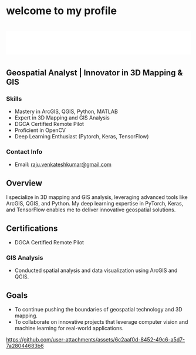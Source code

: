 # welcome to my profile
<h1 align="center">
  <img src="https://github.com/venkateshkumarraju/venkateshkumarraju/blob/main/name.svg"VENKATESH KUMAR RAJU" />
</h1>

## Geospatial Analyst | Innovator in 3D Mapping & GIS

### Skills
- Mastery in ArcGIS, QGIS, Python, MATLAB
- Expert in 3D Mapping and GIS Analysis
- DGCA Certified Remote Pilot
- Proficient in OpenCV
- Deep Learning Enthusiast (Pytorch, Keras, TensorFlow)
### Contact Info
- Email: raju.venkateshkumar@gmail.com

## Overview
I specialize in 3D mapping and GIS analysis, leveraging advanced tools like ArcGIS, QGIS, and Python. My deep learning expertise in PyTorch, Keras, and TensorFlow enables me to deliver innovative geospatial solutions.

## Certifications
- DGCA Certified Remote Pilot
### GIS Analysis
- Conducted spatial analysis and data visualization using ArcGIS and QGIS.

## Goals
- To continue pushing the boundaries of geospatial technology and 3D mapping.
- To collaborate on innovative projects that leverage computer vision and machine learning for real-world applications.






https://github.com/user-attachments/assets/6c2aaf0d-8452-49c6-a5d7-7a28044683b6






<!---
venkateshkumarraju/venkateshkumarraju is a ✨ special ✨ repository because its `README.md` (this file) appears on your GitHub profile.
You can click the Preview link to take a look at your changes.
--->
